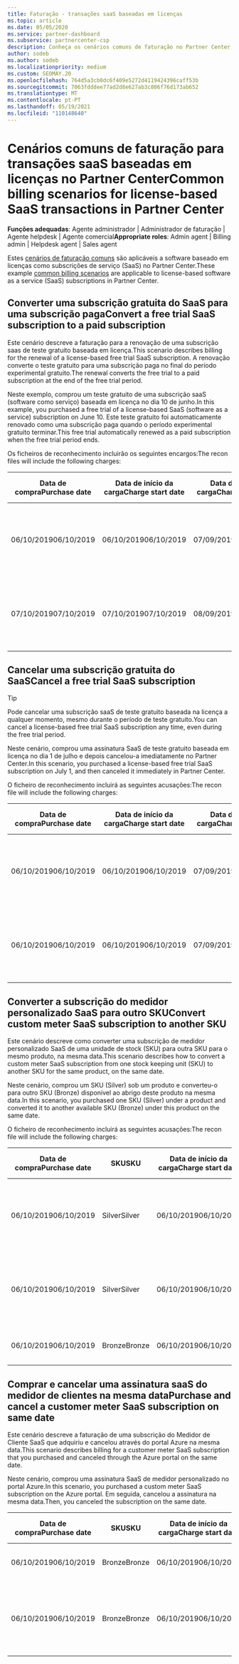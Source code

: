 ```yaml
---
title: Faturação - transações saaS baseadas em licenças
ms.topic: article
ms.date: 05/05/2020
ms.service: partner-dashboard
ms.subservice: partnercenter-csp
description: Conheça os cenários comuns de faturação no Partner Center para transações baseadas em licenças, software-as-a-service (SaaS).
author: sodeb
ms.author: sodeb
ms.localizationpriority: medium
ms.custom: SEOMAY.20
ms.openlocfilehash: 764d5a3cb0dc6f409e5272d4119424396caff53b
ms.sourcegitcommit: 7063fdddee77ad2d8e627ab3c806f76d173ab652
ms.translationtype: MT
ms.contentlocale: pt-PT
ms.lasthandoff: 05/19/2021
ms.locfileid: "110148640"
---
```

# <a name="common-billing-scenarios-for-license-based-saas-transactions-in-partner-center"></a><span data-ttu-id="fd697-103">Cenários comuns de faturação para transações saaS baseadas em licenças no Partner Center</span><span class="sxs-lookup"><span data-stu-id="fd697-103">Common billing scenarios for license-based SaaS transactions in Partner Center</span></span>

<span data-ttu-id="fd697-104">**Funções adequadas**: Agente administrador | Administrador de faturação | Agente helpdesk | Agente comercial</span><span class="sxs-lookup"><span data-stu-id="fd697-104">**Appropriate roles**: Admin agent | Billing admin | Helpdesk agent | Sales agent</span></span>


<span data-ttu-id="fd697-105">Estes [cenários de faturação comuns](common-billing-scenarios.md) são aplicáveis a software baseado em licenças como subscrições de serviço (SaaS) no Partner Center.</span><span class="sxs-lookup"><span data-stu-id="fd697-105">These example [common billing scenarios](common-billing-scenarios.md) are applicable to license-based software as a service (SaaS) subscriptions in Partner Center.</span></span>

## <a name="convert-a-free-trial-saas-subscription-to-a-paid-subscription"></a><span data-ttu-id="fd697-106">Converter uma subscrição gratuita do SaaS para uma subscrição paga</span><span class="sxs-lookup"><span data-stu-id="fd697-106">Convert a free trial SaaS subscription to a paid subscription</span></span>

<span data-ttu-id="fd697-107">Este cenário descreve a faturação para a renovação de uma subscrição saas de teste gratuito baseada em licença.</span><span class="sxs-lookup"><span data-stu-id="fd697-107">This scenario describes billing for the renewal of a license-based free trial SaaS subscription.</span></span> <span data-ttu-id="fd697-108">A renovação converte o teste gratuito para uma subscrição paga no final do período experimental gratuito.</span><span class="sxs-lookup"><span data-stu-id="fd697-108">The renewal converts the free trial to a paid subscription at the end of the free trial period.</span></span>

<span data-ttu-id="fd697-109">Neste exemplo, comprou um teste gratuito de uma subscrição saaS (software como serviço) baseada em licença no dia 10 de junho.</span><span class="sxs-lookup"><span data-stu-id="fd697-109">In this example, you purchased a free trial of a license-based SaaS (software as a service) subscription on June 10.</span></span> <span data-ttu-id="fd697-110">Este teste gratuito foi automaticamente renovado como uma subscrição paga quando o período experimental gratuito terminar.</span><span class="sxs-lookup"><span data-stu-id="fd697-110">This free trial automatically renewed as a paid subscription when the free trial period ends.</span></span>

<span data-ttu-id="fd697-111">Os ficheiros de reconhecimento incluirão os seguintes encargos:</span><span class="sxs-lookup"><span data-stu-id="fd697-111">The recon files will include the following charges:</span></span>

| <span data-ttu-id="fd697-112">Data de compra</span><span class="sxs-lookup"><span data-stu-id="fd697-112">Purchase date</span></span> | <span data-ttu-id="fd697-113">Data de início da carga</span><span class="sxs-lookup"><span data-stu-id="fd697-113">Charge start date</span></span> | <span data-ttu-id="fd697-114">Data de fim da carga</span><span class="sxs-lookup"><span data-stu-id="fd697-114">Charge end date</span></span> | <span data-ttu-id="fd697-115">Preço unitário</span><span class="sxs-lookup"><span data-stu-id="fd697-115">Unit price</span></span> | <span data-ttu-id="fd697-116">Quantidade unitária</span><span class="sxs-lookup"><span data-stu-id="fd697-116">Unit quantity</span></span> | <span data-ttu-id="fd697-117">Montante total</span><span class="sxs-lookup"><span data-stu-id="fd697-117">Total amount</span></span> | <span data-ttu-id="fd697-118">Tipo de custo</span><span class="sxs-lookup"><span data-stu-id="fd697-118">Charge type</span></span> | <span data-ttu-id="fd697-119">Descrição da subscrição</span><span class="sxs-lookup"><span data-stu-id="fd697-119">Subscription description</span></span> |
| ------------- | ----------------- | --------------- | ---------- | ------------- | ------------ | ----------- | ----------------- |
| <span data-ttu-id="fd697-120">06/10/2019</span><span class="sxs-lookup"><span data-stu-id="fd697-120">06/10/2019</span></span> | <span data-ttu-id="fd697-121">06/10/2019</span><span class="sxs-lookup"><span data-stu-id="fd697-121">06/10/2019</span></span> | <span data-ttu-id="fd697-122">07/09/2019</span><span class="sxs-lookup"><span data-stu-id="fd697-122">07/09/2019</span></span> | <span data-ttu-id="fd697-123">$0</span><span class="sxs-lookup"><span data-stu-id="fd697-123">$0</span></span> | <span data-ttu-id="fd697-124">1</span><span class="sxs-lookup"><span data-stu-id="fd697-124">1</span></span> | <span data-ttu-id="fd697-125">$0</span><span class="sxs-lookup"><span data-stu-id="fd697-125">$0</span></span> | <span data-ttu-id="fd697-126">Novo</span><span class="sxs-lookup"><span data-stu-id="fd697-126">New</span></span> | <span data-ttu-id="fd697-127">Avaliação gratuita</span><span class="sxs-lookup"><span data-stu-id="fd697-127">Free trial</span></span> |
| <span data-ttu-id="fd697-128">07/10/2019</span><span class="sxs-lookup"><span data-stu-id="fd697-128">07/10/2019</span></span> | <span data-ttu-id="fd697-129">07/10/2019</span><span class="sxs-lookup"><span data-stu-id="fd697-129">07/10/2019</span></span> | <span data-ttu-id="fd697-130">08/09/2019</span><span class="sxs-lookup"><span data-stu-id="fd697-130">08/09/2019</span></span> | <span data-ttu-id="fd697-131">$2</span><span class="sxs-lookup"><span data-stu-id="fd697-131">$2</span></span> | <span data-ttu-id="fd697-132">1</span><span class="sxs-lookup"><span data-stu-id="fd697-132">1</span></span> | <span data-ttu-id="fd697-133">$2</span><span class="sxs-lookup"><span data-stu-id="fd697-133">$2</span></span> | <span data-ttu-id="fd697-134">Renovar</span><span class="sxs-lookup"><span data-stu-id="fd697-134">Renew</span></span> | <span data-ttu-id="fd697-135">Subscrição paga</span><span class="sxs-lookup"><span data-stu-id="fd697-135">Paid subscription</span></span> |

## <a name="cancel-a-free-trial-saas-subscription"></a><span data-ttu-id="fd697-136">Cancelar uma subscrição gratuita do SaaS</span><span class="sxs-lookup"><span data-stu-id="fd697-136">Cancel a free trial SaaS subscription</span></span>

> [!TIP]
> <span data-ttu-id="fd697-137">Pode cancelar uma subscrição saaS de teste gratuito baseada na licença a qualquer momento, mesmo durante o período de teste gratuito.</span><span class="sxs-lookup"><span data-stu-id="fd697-137">You can cancel a license-based free trial SaaS subscription any time, even during the free trial period.</span></span>

<span data-ttu-id="fd697-138">Neste cenário, comprou uma assinatura SaaS de teste gratuito baseada em licença no dia 1 de julho e depois cancelou-a imediatamente no Partner Center.</span><span class="sxs-lookup"><span data-stu-id="fd697-138">In this scenario, you purchased a license-based free trial SaaS subscription on July 1, and then canceled it immediately in Partner Center.</span></span>

<span data-ttu-id="fd697-139">O ficheiro de reconhecimento incluirá as seguintes acusações:</span><span class="sxs-lookup"><span data-stu-id="fd697-139">The recon file will include the following charges:</span></span>

| <span data-ttu-id="fd697-140">Data de compra</span><span class="sxs-lookup"><span data-stu-id="fd697-140">Purchase date</span></span> | <span data-ttu-id="fd697-141">Data de início da carga</span><span class="sxs-lookup"><span data-stu-id="fd697-141">Charge start date</span></span> | <span data-ttu-id="fd697-142">Data de fim da carga</span><span class="sxs-lookup"><span data-stu-id="fd697-142">Charge end date</span></span> | <span data-ttu-id="fd697-143">Preço unitário</span><span class="sxs-lookup"><span data-stu-id="fd697-143">Unit price</span></span> | <span data-ttu-id="fd697-144">Quantidade unitária</span><span class="sxs-lookup"><span data-stu-id="fd697-144">Unit quantity</span></span> | <span data-ttu-id="fd697-145">Montante total</span><span class="sxs-lookup"><span data-stu-id="fd697-145">Total amount</span></span> | <span data-ttu-id="fd697-146">Tipo de custo</span><span class="sxs-lookup"><span data-stu-id="fd697-146">Charge type</span></span> | <span data-ttu-id="fd697-147">Descrição da subscrição</span><span class="sxs-lookup"><span data-stu-id="fd697-147">Subscription description</span></span> |
| ------------- | ----------------- | --------------- | ---------- | ------------- | ------------ | ----------- | ----------------- |
| <span data-ttu-id="fd697-148">06/10/2019</span><span class="sxs-lookup"><span data-stu-id="fd697-148">06/10/2019</span></span> | <span data-ttu-id="fd697-149">06/10/2019</span><span class="sxs-lookup"><span data-stu-id="fd697-149">06/10/2019</span></span> | <span data-ttu-id="fd697-150">07/09/2019</span><span class="sxs-lookup"><span data-stu-id="fd697-150">07/09/2019</span></span> | <span data-ttu-id="fd697-151">$0</span><span class="sxs-lookup"><span data-stu-id="fd697-151">$0</span></span> | <span data-ttu-id="fd697-152">11</span><span class="sxs-lookup"><span data-stu-id="fd697-152">11</span></span> | <span data-ttu-id="fd697-153">$0</span><span class="sxs-lookup"><span data-stu-id="fd697-153">$0</span></span> | <span data-ttu-id="fd697-154">Novo</span><span class="sxs-lookup"><span data-stu-id="fd697-154">New</span></span> | <span data-ttu-id="fd697-155">Avaliação gratuita</span><span class="sxs-lookup"><span data-stu-id="fd697-155">Free trial</span></span> |
| <span data-ttu-id="fd697-156">06/10/2019</span><span class="sxs-lookup"><span data-stu-id="fd697-156">06/10/2019</span></span> | <span data-ttu-id="fd697-157">06/10/2019</span><span class="sxs-lookup"><span data-stu-id="fd697-157">06/10/2019</span></span> | <span data-ttu-id="fd697-158">07/09/2019</span><span class="sxs-lookup"><span data-stu-id="fd697-158">07/09/2019</span></span> | <span data-ttu-id="fd697-159">$0</span><span class="sxs-lookup"><span data-stu-id="fd697-159">$0</span></span> | <span data-ttu-id="fd697-160">11</span><span class="sxs-lookup"><span data-stu-id="fd697-160">11</span></span> | <span data-ttu-id="fd697-161">$0</span><span class="sxs-lookup"><span data-stu-id="fd697-161">$0</span></span> | <span data-ttu-id="fd697-162">Cancelar</span><span class="sxs-lookup"><span data-stu-id="fd697-162">Cancel</span></span> | <span data-ttu-id="fd697-163">Avaliação gratuita</span><span class="sxs-lookup"><span data-stu-id="fd697-163">Free trial</span></span> |

## <a name="convert-custom-meter-saas-subscription-to-another-sku"></a><span data-ttu-id="fd697-164">Converter a subscrição do medidor personalizado SaaS para outro SKU</span><span class="sxs-lookup"><span data-stu-id="fd697-164">Convert custom meter SaaS subscription to another SKU</span></span>

<span data-ttu-id="fd697-165">Este cenário descreve como converter uma subscrição de medidor personalizado SaaS de uma unidade de stock (SKU) para outra SKU para o mesmo produto, na mesma data.</span><span class="sxs-lookup"><span data-stu-id="fd697-165">This scenario describes how to convert a custom meter SaaS subscription from one stock keeping unit (SKU) to another SKU for the same product, on the same date.</span></span>

<span data-ttu-id="fd697-166">Neste cenário, comprou um SKU (Silver) sob um produto e converteu-o para outro SKU (Bronze) disponível ao abrigo deste produto na mesma data.</span><span class="sxs-lookup"><span data-stu-id="fd697-166">In this scenario, you purchased one SKU (Silver) under a product and converted it to another available SKU (Bronze) under this product on the same date.</span></span>

<span data-ttu-id="fd697-167">O ficheiro de reconhecimento incluirá as seguintes acusações:</span><span class="sxs-lookup"><span data-stu-id="fd697-167">The recon file will include the following charges:</span></span>

| <span data-ttu-id="fd697-168">Data de compra</span><span class="sxs-lookup"><span data-stu-id="fd697-168">Purchase date</span></span> | <span data-ttu-id="fd697-169">SKU</span><span class="sxs-lookup"><span data-stu-id="fd697-169">SKU</span></span> | <span data-ttu-id="fd697-170">Data de início da carga</span><span class="sxs-lookup"><span data-stu-id="fd697-170">Charge start date</span></span> | <span data-ttu-id="fd697-171">Data de fim da carga</span><span class="sxs-lookup"><span data-stu-id="fd697-171">Charge end date</span></span> | <span data-ttu-id="fd697-172">Preço unitário</span><span class="sxs-lookup"><span data-stu-id="fd697-172">Unit price</span></span> | <span data-ttu-id="fd697-173">Quantidade unitária</span><span class="sxs-lookup"><span data-stu-id="fd697-173">Unit quantity</span></span> | <span data-ttu-id="fd697-174">Montante total</span><span class="sxs-lookup"><span data-stu-id="fd697-174">Total amount</span></span> | <span data-ttu-id="fd697-175">Tipo de custo</span><span class="sxs-lookup"><span data-stu-id="fd697-175">Charge type</span></span> | <span data-ttu-id="fd697-176">Descrição da subscrição</span><span class="sxs-lookup"><span data-stu-id="fd697-176">Subscription description</span></span> |
| ------------- | ----------------- | ----------------- | --------------- | ---------- | ------------- | ------------ | ----------- | ----------------- |
| <span data-ttu-id="fd697-177">06/10/2019</span><span class="sxs-lookup"><span data-stu-id="fd697-177">06/10/2019</span></span> | <span data-ttu-id="fd697-178">Silver</span><span class="sxs-lookup"><span data-stu-id="fd697-178">Silver</span></span> | <span data-ttu-id="fd697-179">06/10/2019</span><span class="sxs-lookup"><span data-stu-id="fd697-179">06/10/2019</span></span> | <span data-ttu-id="fd697-180">06/10/2019</span><span class="sxs-lookup"><span data-stu-id="fd697-180">06/10/2019</span></span> | <span data-ttu-id="fd697-181">$20</span><span class="sxs-lookup"><span data-stu-id="fd697-181">$20</span></span> | <span data-ttu-id="fd697-182">1</span><span class="sxs-lookup"><span data-stu-id="fd697-182">1</span></span> | <span data-ttu-id="fd697-183">$20</span><span class="sxs-lookup"><span data-stu-id="fd697-183">$20</span></span> | <span data-ttu-id="fd697-184">Novo</span><span class="sxs-lookup"><span data-stu-id="fd697-184">New</span></span> | <span data-ttu-id="fd697-185">Assinatura saaS do medidor personalizado</span><span class="sxs-lookup"><span data-stu-id="fd697-185">Custom meter SaaS subscription</span></span> |
| <span data-ttu-id="fd697-186">06/10/2019</span><span class="sxs-lookup"><span data-stu-id="fd697-186">06/10/2019</span></span> | <span data-ttu-id="fd697-187">Silver</span><span class="sxs-lookup"><span data-stu-id="fd697-187">Silver</span></span> | <span data-ttu-id="fd697-188">06/10/2019</span><span class="sxs-lookup"><span data-stu-id="fd697-188">06/10/2019</span></span> | <span data-ttu-id="fd697-189">06/10/2019</span><span class="sxs-lookup"><span data-stu-id="fd697-189">06/10/2019</span></span> | <span data-ttu-id="fd697-190">$20</span><span class="sxs-lookup"><span data-stu-id="fd697-190">$20</span></span> | <span data-ttu-id="fd697-191">1</span><span class="sxs-lookup"><span data-stu-id="fd697-191">1</span></span> | <span data-ttu-id="fd697-192">-$20</span><span class="sxs-lookup"><span data-stu-id="fd697-192">-$20</span></span> | <span data-ttu-id="fd697-193">Converter</span><span class="sxs-lookup"><span data-stu-id="fd697-193">Convert</span></span> | <span data-ttu-id="fd697-194">Rebill procitado para assinatura saas de medidor personalizado</span><span class="sxs-lookup"><span data-stu-id="fd697-194">Prorated rebill for custom meter SaaS subscription</span></span> |
| <span data-ttu-id="fd697-195">06/10/2019</span><span class="sxs-lookup"><span data-stu-id="fd697-195">06/10/2019</span></span> | <span data-ttu-id="fd697-196">Bronze</span><span class="sxs-lookup"><span data-stu-id="fd697-196">Bronze</span></span> | <span data-ttu-id="fd697-197">06/10/2019</span><span class="sxs-lookup"><span data-stu-id="fd697-197">06/10/2019</span></span> | <span data-ttu-id="fd697-198">06/10/2019</span><span class="sxs-lookup"><span data-stu-id="fd697-198">06/10/2019</span></span> | <span data-ttu-id="fd697-199">10 €</span><span class="sxs-lookup"><span data-stu-id="fd697-199">$10</span></span> | <span data-ttu-id="fd697-200">1</span><span class="sxs-lookup"><span data-stu-id="fd697-200">1</span></span> | <span data-ttu-id="fd697-201">10 €</span><span class="sxs-lookup"><span data-stu-id="fd697-201">$10</span></span> | <span data-ttu-id="fd697-202">Converter</span><span class="sxs-lookup"><span data-stu-id="fd697-202">Convert</span></span> | <span data-ttu-id="fd697-203">Assinatura saaS do medidor personalizado</span><span class="sxs-lookup"><span data-stu-id="fd697-203">Custom meter SaaS subscription</span></span> |

## <a name="purchase-and-cancel-a-customer-meter-saas-subscription-on-same-date"></a><span data-ttu-id="fd697-204">Comprar e cancelar uma assinatura saaS do medidor de clientes na mesma data</span><span class="sxs-lookup"><span data-stu-id="fd697-204">Purchase and cancel a customer meter SaaS subscription on same date</span></span>

<span data-ttu-id="fd697-205">Este cenário descreve a faturação de uma subscrição do Medidor de Cliente SaaS que adquiriu e cancelou através do portal Azure na mesma data.</span><span class="sxs-lookup"><span data-stu-id="fd697-205">This scenario describes billing for a customer meter SaaS subscription that you purchased and canceled through the Azure portal on the same date.</span></span>

<span data-ttu-id="fd697-206">Neste cenário, comprou uma assinatura SaaS de medidor personalizado no portal Azure.</span><span class="sxs-lookup"><span data-stu-id="fd697-206">In this scenario, you purchased a custom meter SaaS subscription on the Azure portal.</span></span> <span data-ttu-id="fd697-207">Em seguida, cancelou a assinatura na mesma data.</span><span class="sxs-lookup"><span data-stu-id="fd697-207">Then, you canceled the subscription on the same date.</span></span>

| <span data-ttu-id="fd697-208">Data de compra</span><span class="sxs-lookup"><span data-stu-id="fd697-208">Purchase date</span></span> | <span data-ttu-id="fd697-209">SKU</span><span class="sxs-lookup"><span data-stu-id="fd697-209">SKU</span></span> | <span data-ttu-id="fd697-210">Data de início da carga</span><span class="sxs-lookup"><span data-stu-id="fd697-210">Charge start date</span></span> | <span data-ttu-id="fd697-211">Data de fim da carga</span><span class="sxs-lookup"><span data-stu-id="fd697-211">Charge end date</span></span> | <span data-ttu-id="fd697-212">Preço unitário</span><span class="sxs-lookup"><span data-stu-id="fd697-212">Unit price</span></span> | <span data-ttu-id="fd697-213">Quantidade unitária</span><span class="sxs-lookup"><span data-stu-id="fd697-213">Unit quantity</span></span> | <span data-ttu-id="fd697-214">Montante total</span><span class="sxs-lookup"><span data-stu-id="fd697-214">Total amount</span></span> | <span data-ttu-id="fd697-215">Tipo de custo</span><span class="sxs-lookup"><span data-stu-id="fd697-215">Charge type</span></span> | <span data-ttu-id="fd697-216">Descrição da subscrição</span><span class="sxs-lookup"><span data-stu-id="fd697-216">Subscription description</span></span> |
| ------------- | ------------- |----------------- | --------------- | ---------- | ------------- | ------------ | ----------- | ----------------- |
| <span data-ttu-id="fd697-217">06/10/2019</span><span class="sxs-lookup"><span data-stu-id="fd697-217">06/10/2019</span></span> | <span data-ttu-id="fd697-218">Bronze</span><span class="sxs-lookup"><span data-stu-id="fd697-218">Bronze</span></span> | <span data-ttu-id="fd697-219">06/10/2019</span><span class="sxs-lookup"><span data-stu-id="fd697-219">06/10/2019</span></span> | <span data-ttu-id="fd697-220">06/10/2019</span><span class="sxs-lookup"><span data-stu-id="fd697-220">06/10/2019</span></span> | <span data-ttu-id="fd697-221">10 €</span><span class="sxs-lookup"><span data-stu-id="fd697-221">$10</span></span> | <span data-ttu-id="fd697-222">1</span><span class="sxs-lookup"><span data-stu-id="fd697-222">1</span></span> | <span data-ttu-id="fd697-223">10 €</span><span class="sxs-lookup"><span data-stu-id="fd697-223">$10</span></span> | <span data-ttu-id="fd697-224">Novo</span><span class="sxs-lookup"><span data-stu-id="fd697-224">New</span></span> | <span data-ttu-id="fd697-225">Assinatura saaS do medidor personalizado</span><span class="sxs-lookup"><span data-stu-id="fd697-225">Custom meter SaaS subscription</span></span> |
| <span data-ttu-id="fd697-226">06/10/2019</span><span class="sxs-lookup"><span data-stu-id="fd697-226">06/10/2019</span></span> | <span data-ttu-id="fd697-227">Bronze</span><span class="sxs-lookup"><span data-stu-id="fd697-227">Bronze</span></span> | <span data-ttu-id="fd697-228">06/10/2019</span><span class="sxs-lookup"><span data-stu-id="fd697-228">06/10/2019</span></span> | <span data-ttu-id="fd697-229">06/10/2019</span><span class="sxs-lookup"><span data-stu-id="fd697-229">06/10/2019</span></span> | <span data-ttu-id="fd697-230">10 €</span><span class="sxs-lookup"><span data-stu-id="fd697-230">$10</span></span> | <span data-ttu-id="fd697-231">1</span><span class="sxs-lookup"><span data-stu-id="fd697-231">1</span></span> | <span data-ttu-id="fd697-232">-$10</span><span class="sxs-lookup"><span data-stu-id="fd697-232">-$10</span></span> | <span data-ttu-id="fd697-233">CancelImmediate</span><span class="sxs-lookup"><span data-stu-id="fd697-233">CancelImmediate</span></span> | <span data-ttu-id="fd697-234">Assinatura saaS do medidor personalizado</span><span class="sxs-lookup"><span data-stu-id="fd697-234">Custom meter SaaS subscription</span></span> |
